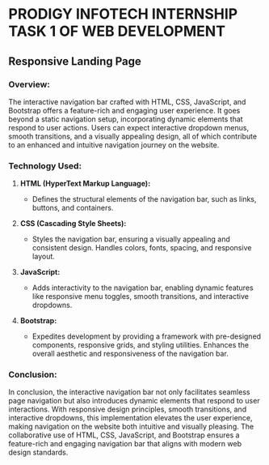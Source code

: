 # PRODIGY INFOTECH INTERNSHIP TASK 1 OF WEB DEVELOPMENT

## Responsive Landing Page


### **Overview:**
The interactive navigation bar crafted with HTML, CSS, JavaScript, and Bootstrap offers a feature-rich and engaging user experience. It goes beyond a static navigation setup, incorporating dynamic elements that respond to user actions. Users can expect interactive dropdown menus, smooth transitions, and a visually appealing design, all of which contribute to an enhanced and intuitive navigation journey on the website.

### **Technology Used:**

1. **HTML (HyperText Markup Language):**
   - Defines the structural elements of the navigation bar, such as links, buttons, and containers.

2. **CSS (Cascading Style Sheets):**
   - Styles the navigation bar, ensuring a visually appealing and consistent design. Handles colors, fonts, spacing, and responsive layout.

3. **JavaScript:**
   - Adds interactivity to the navigation bar, enabling dynamic features like responsive menu toggles, smooth transitions, and interactive dropdowns.

4. **Bootstrap:**
   - Expedites development by providing a framework with pre-designed components, responsive grids, and styling utilities. Enhances the overall aesthetic and responsiveness of the navigation bar.

### **Conclusion:**
In conclusion, the interactive navigation bar not only facilitates seamless page navigation but also introduces dynamic elements that respond to user interactions. With responsive design principles, smooth transitions, and interactive dropdowns, this implementation elevates the user experience, making navigation on the website both intuitive and visually pleasing. The collaborative use of HTML, CSS, JavaScript, and Bootstrap ensures a feature-rich and engaging navigation bar that aligns with modern web design standards.

